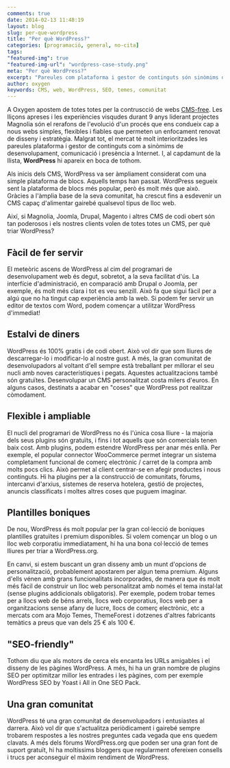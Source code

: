 ```yaml
---
comments: true
date: 2014-02-13 11:48:19
layout: blog
slug: per-que-wordpress
title: "Per què WordPress?"
categories: [programació, general, no-cita]
tags:
"featured-img": true
"featured-img-url": "wordpress-case-study.png"
meta: "Per què WordPress?"
excerpt: "Pareules com plataforma i gestor de continguts són sinòmims de desenvolupament, comunicació i presència a Internet. I WordPress hi apareix en boca de tothom."
author: oxygen
keywords: CMS, web, WordPress, SEO, temes, comunitat
---
```


A Oxygen apostem de totes totes per la contruscció de webs [CMS-free](/oxygen-un-web-cms-free). Les lliçons apreses i les experiències visqudes durant 9 anys liderant projectes Magnolia són el rerafons de l'evolució d'un procés que ens condueix cap a nous webs simples, flexibles i fiables que permeten un enfocament renovat de disseny i estratègia. Malgrat tot, el mercat té molt interioritzades les pareules plataforma i gestor de continguts com a sinòmims de desenvolupament, comunicació i presència a Internet. I, al capdamunt de la llista, **WordPress** hi apareix en boca de tothom.

Als inicis dels CMS, WordPress va ser àmpliament considerat com una simple plataforma de blocs. Aquells temps han passat. WordPress segueix sent la plataforma de blocs més popular, però és molt més que això. Gràcies a l'àmplia base de la seva comunitat, ha crescut fins a esdevenir un CMS capaç d'alimentar gairebé qualsevol tipus de lloc web. 

Així, si Magnolia, Joomla, Drupal, Magento i altres CMS de codi obert són tan poderosos i els nostres clients volen de totes totes un CMS, per què triar WordPress?

## Fàcil de fer servir

El meteòric ascens de WordPress al cim del programari de desenvolupament web és degut, sobretot, a la seva facilitat d'ús. La interfície d'administració, en comparació amb Drupal o Joomla, per exemple, és molt més clara i tot es veu senzill. Això fa que sigui fàcil per a algú que no ha tingut cap experiència amb la web. Si podem fer servir un editor de textos com Word, podem començar a utilitzar WordPress d'immediat!

## Estalvi de diners

WordPress és 100% gratis i de codi obert. Això vol dir que som lliures de descarregar-lo i modificar-lo al nostre gust. A més, la gran comunitat de desenvolupadors al voltant d'ell sempre està treballant per millorar el seu nucli amb noves característiques i pegats. Aquestes actualitzacions també són gratuïtes. Desenvolupar un CMS personalitzat costa milers d'euros. En alguns casos, destinats a acabar en "coses" que WordPress pot realitzar còmodament.

## Flexible i ampliable 

El nucli del programari de WordPress no és l'única cosa lliure - la majoria dels seus plugins són gratuïts, i fins i tot aquells que són comercials tenen baix cost. Amb plugins, podem estendre WordPress per anar més enllà. Per exemple, el popular connector WooCommerce permet integrar un sistema completament funcional de comerç electrònic / carret de la compra amb molts pocs clics. Això permet al client centrar-se en afegir productes i nous continguts. Hi ha plugins per a la construcció de comunitats, fòrums, intercanvi d'arxius, sistemes de reserva hotelera, gestió de projectes, anuncis classificats i moltes altres coses que puguem imaginar.

## Plantilles boniques

De nou, WordPress és molt popular per la gran col·lecció de boniques plantilles gratuïtes i premium disponibles. Si volem començar un blog o un lloc web corporatiu immediatament, hi ha una bona col·lecció de temes lliures per triar a WordPress.org.

En canvi, si estem buscant un gran disseny amb un munt d'opcions de personalització, probablement apostarem per algun tema premium. Alguns d'ells vénen amb grans funcionalitats incorporades, de manera que és molt més fàcil de construir un lloc web personalitzat amb només el tema instal·lat (sense plugins addicionals obligatoris). Per exemple, podem trobar temes per a llocs web de béns arrels, llocs web corporatius, llocs web per a organitzacions sense afany de lucre, llocs de comerç electrònic, etc a mercats com ara Mojo Temes, ThemeForest i dotzenes d'altres fabricants temàtics a preus que van dels 25 € als 100 €.

## "SEO-friendly"

Tothom diu que als motors de cerca els encanta les URLs amigables i el disseny de les pàgines WordPress. A més, hi ha un gran nombre de plugins SEO per optimitzar millor les entrades i les pàgines, com per exemple WordPress SEO by Yoast i All in One SEO Pack.

## Una gran comunitat

WordPress té una gran comunitat de desenvolupadors i entusiastes al darrera. Això vol dir que s'actualitza periòdicament i gairebé sempre trobarem respostes a les nostres preguntes cada vegada que ens quedem clavats. A més dels fòrums WordPress.org que poden ser una gran font de suport gratuït, hi ha moltíssims bloggers que regularment ofereixen consells i trucs per aconseguir el màxim rendiment de WordPress.